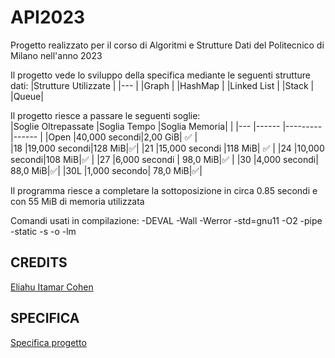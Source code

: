 # API2023
Progetto realizzato per il corso di Algoritmi e Strutture Dati del Politecnico di Milano nell'anno 2023  

Il progetto vede lo sviluppo della specifica mediante le seguenti strutture dati: 
|Strutture Utilizzate   	|
|---	|
|Graph 	|
|HashMap  	|
|Linked List  	| 
|Stack |
|Queue|

Il progetto riesce a passare le seguenti soglie:  
|Soglie Oltrepassate  	|Soglia Tempo     |Soglia Memoria|  |
|---	|------ |---------|------  |
|Open   	|40,000 secondi|2,00 GiB| ✅    | 	
|18   	|19,000 secondi|128 MiB|✅|
|21  	|15,000 secondi |118 MiB| ✅ |
|24 	|10,000 secondi|108 MiB|✅ |
|27 	|6,000 secondi |	98,0 MiB|✅ |
|30  	|4,000 secondi|	88,0 MiB|✅|
|30L  	|1,000 secondo|	78,0 MiB|✅|

Il programma riesce a completare la sottoposizione in circa 0.85 secondi e con 55 MiB di memoria utilizzata

Comandi usati in compilazione: -DEVAL -Wall -Werror -std=gnu11 -O2 -pipe -static -s -o -lm


## CREDITS  
[Eliahu Itamar Cohen](https://github.com/EliahuC)

## SPECIFICA
[Specifica progetto](https://github.com/EliahuC/API2023/blob/main/api23.pdf)
